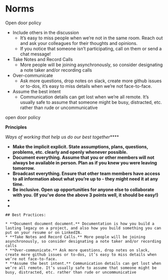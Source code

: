 # Norms

Open door policy

* Include others in the discussion
  * It’s easy to miss people when we’re not in the same room. Reach out and ask your colleagues for their thoughts and opinions.
  * If you notice that someone isn’t participating, call on them or send a chat message!
* Take Notes and Record Calls
  * More people will be joining asynchronously, so consider designating a note taker and/or recording calls
* Over-communicate
  * Ask more questions, drop notes on slack, create more github issues or to-dos, it’s easy to miss details when we’re not face-to-face.
* Assume the best intent
  * Communication details can get lost when we’re all remote. It’s usually safe to assume that someone might be busy, distracted, etc. rather than rude or uncommunicative

open door policy

**Principles**

_Ways of working that help us do our best together_\*\*\*\*

* **Make the implicit explicit. State assumptions, plans, questions, problems, etc. clearly and openly whenever possible.**
* **Document everything. Assume that you or other members will not always be available in person. Plan as if you knew you were leaving tomorrow.**
* **Broadcast everything. Ensure that other team members have access to all information about what you’re up to - they might need it at any time.**
* **Be inclusive. Open up opportunities for anyone else to collaborate with you. (If you’ve done the above 3 points well, it should be easy!)**
*
*

```
## Best Practices:
```

```
* **Document document document.** Documentation is how you build a lasting legacy on a project, and also how you build something you can put on your resume or on LinkedIN.
* **Take Notes and Record Calls.** More people will be joining asynchronously, so consider designating a note taker and/or recording calls
* **Over-communicate.** Ask more questions, drop notes on slack, create more github issues or to-dos, it’s easy to miss details when we’re not face-to-face.
* **Assume the best intent.** Communication details can get lost when we’re all remote. It’s usually safe to assume that someone might be busy, distracted, etc. rather than rude or uncommunicative
```
